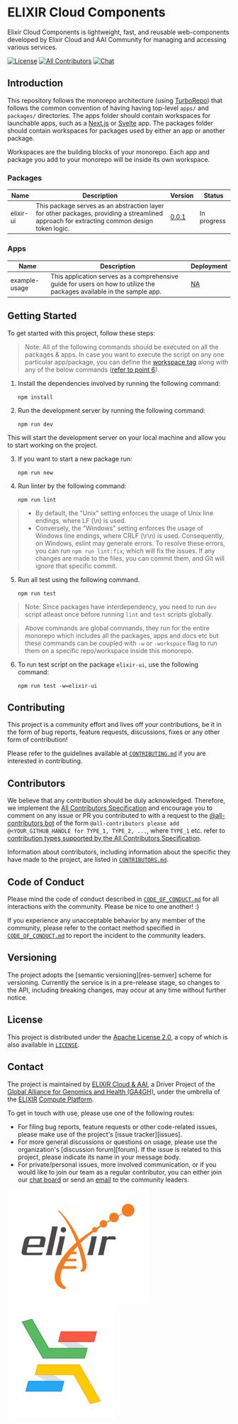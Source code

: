# ELIXIR Cloud Components

Elixir Cloud Components is lightweight, fast, and reusable web-components developed by Elixir Cloud and AAI Community for managing and accessing various services.

<!-- ALL-CONTRIBUTORS-BADGE:START - Do not remove or modify this section -->

[badge-all-contributors-image]: https://img.shields.io/badge/all_contributors-1-orange.svg?style=flat-square&color=%23F6DA80%20

<!-- ALL-CONTRIBUTORS-BADGE:END -->

[![License][badge-license-image]][badge-license-url]
[![All Contributors][badge-all-contributors-image]][contributors]
[![Chat][badge-chat-image]][badge-chat-url]

## Introduction

This repository follows the monorepo architecture (using [TurboRepo](https://turbo.build/repo)) that follows the common convention of having having top-level `apps/` and `packages/` directories. 
The apps folder should contain workspaces for launchable apps, such as a [Next.js](https://nextjs.org/) or [Svelte](https://svelte.dev/) app.
The packages folder should contain workspaces for packages used by either an app or another package.

Workspaces are the building blocks of your monorepo. Each app and package you add to your monorepo will be inside its own workspace. 

### Packages

| Name      | Description                                                                                                                                | Version   | Status      |
| --------- | ------------------------------------------------------------------------------------------------------------------------------------------ | --------- | ----------- |
| elixir-ui | This package serves as an abstraction layer for other packages, providing a streamlined approach for extracting common design token logic. | [0.0.1]() | In progress |

### Apps

| Name          | Description                                                                                                            | Deployment |
| ------------- | ---------------------------------------------------------------------------------------------------------------------- | ---------- |
| example-usage | This application serves as a comprehensive guide for users on how to utilize the packages available in the sample app. | [NA]()     |

## Getting Started

To get started with this project, follow these steps:

> Note: All of the following commands should be executed on all the packages & apps. In case you want to execute the script on any one particular app/package, you can define the [workspace tag](https://turbo.build/repo/docs/handbook/package-installation#addingremovingupgrading-packages) along with any of the below commands ([refer to point 6](#point-6)).

1. Install the dependencies involved by running the following command:

   ```
   npm install
   ```

2. Run the development server by running the following command:
   
   ```
   npm run dev
   ```

This will start the development server on your local machine and allow you to start working on the project.

3. If you want to start a new package run:

   ```
   npm run new
   ```
4. Run linter by the following command:
   
   ```
   npm run lint
   ```

> - By default, the "Unix" setting enforces the usage of Unix line endings, where LF (\n) is used.
> - Conversely, the "Windows" setting enforces the usage of Windows line endings, where CRLF (\r\n) is used. Consequently, on Windows, eslint may generate errors. To resolve these errors, you can run `npm run lint:fix`, which will fix the issues. If any changes are made to the files, you can commit them, and Git will ignore that specific commit.

5. Run all test using the following command.

   ```
   npm run test
   ``` 
> Note: Since packages have interdependency, you need to run `dev` script atleast once before running `lint` and `test` scripts globally.

<a id="point-6"></a>

>Above commands are global commands, they run for the entire monorepo which includes all the packages, apps and docs etc but these commands can be coupled with `-w` or `-workspace` flag to run them on a specific repo/workspace inside this monorepo.
6. To run test script on the package `elixir-ui`, use the following command:
    
   ```
   npm run test -w=elixir-ui
   ```

## Contributing

This project is a community effort and lives off _your_ contributions, be it in
the form of bug reports, feature requests, discussions, fixes or any other form
of contribution!

Please refer to the guidelines available at [`CONTRIBUTING.md`][contributing] if
you are interested in contributing.

## Contributors

We believe that any contribution should be duly acknowledged. Therefore, we
implement the [All Contributors Specification][all-contributors] and encourage
you to comment on any issue or PR you contributed to with a request to the
[@all-contributors bot][all-contributors-bot] of the form `@all-contributors
please add @<YOUR_GITHUB_HANDLE for TYPE_1, TYPE_2, ...`, where `TYPE_1` etc.
refer to [contribution types supported by the All Contributors
Specification][all-contributors-types].

Information about contributors, including information about the specific they
have made to the project, are listed in [`CONTRIBUTORS.md`][contributors].

## Code of Conduct

Please mind the code of conduct described in
[`CODE_OF_CONDUCT.md`][code-of-conduct] for all interactions with the community.
Please be nice to one another! :)

If you experience any unacceptable behavior by any member of the community,
please refer to the contact method specified in
[`CODE_OF_CONDUCT.md`][code-of-conduct] to report the incident to the community
leaders.

## Versioning

The project adopts the [semantic versioning][res-semver] scheme for versioning.
Currently the service is in a pre-release stage, so changes to the API,
including breaking changes, may occur at any time without further notice.

## License

This project is distributed under the [Apache License 2.0][badge-license-url], a
copy of which is also available in [`LICENSE`][license].

## Contact

The project is maintained by [ELIXIR Cloud & AAI][elixir-cloud-aai], a Driver
Project of the [Global Alliance for Genomics and Health (GA4GH)][ga4gh], under
the umbrella of the [ELIXIR][elixir] [Compute Platform][elixir-compute].

To get in touch with use, please use one of the following routes:

- For filing bug reports, feature requests or other code-related issues, please
  make use of the project's [issue tracker][issues].
- For more general discussions or questions on usage, please use the
  organization's [discussion forum][forum]. If the issue is related to this
  project, please indicate its name in your message body.
- For private/personal issues, more involved communication, or if you would
  like to join our team as a regular contributor, you can either join our
  [chat board][badge-chat-url] or send an [email][email] to the community
  leaders.

[![logo-elixir][logo-elixir]][elixir]
[![logo-elixir-cloud-aai][logo-elixir-cloud-aai]][elixir-cloud-aai]

[all-contributors]: https://allcontributors.org/docs/en/specification
[all-contributors-bot]: https://allcontributors.org/docs/en/bot/overview
[all-contributors-types]: https://allcontributors.org/docs/en/emoji-key
[badge-license-image]: https://img.shields.io/badge/license-Apache%202.0-blue.svg
[badge-license-url]: http://www.apache.org/licenses/LICENSE-2.0
[badge-chat-image]: https://img.shields.io/static/v1?label=chat&message=Slack&color=ff6994
[badge-chat-url]: https://join.slack.com/t/elixir-cloud/shared_invite/enQtNzA3NTQ5Mzg2NjQ3LTZjZGI1OGQ5ZTRiOTRkY2ExMGUxNmQyODAxMDdjM2EyZDQ1YWM0ZGFjOTJhNzg5NjE0YmJiZTZhZDVhOWE4MWM
[email]: alexander.kanitz@alumni.ethz.ch
[code-of-conduct]: CODE_OF_CONDUCT.md
[contributing]: CONTRIBUTING.md
[contributors]: CONTRIBUTORS.md
[elixir]: https://elixir-europe.org/
[elixir-cloud-aai]: https://elixir-cloud.dcc.sib.swiss/
[elixir-compute]: https://elixir-europe.org/platforms/compute
[ga4gh]: https://ga4gh.org/
[license]: LICENSE
[logo-elixir]: images/logo-elixir.svg
[logo-elixir-cloud-aai]: images/logo-elixir-cloud-aai.svg

